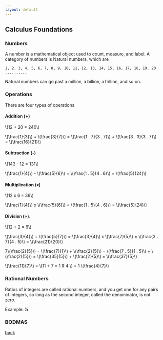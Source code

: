 ```yaml
---
layout: default
---
```


## Calculus Foundations

### Numbers

A number is a mathematical object used to count, measure, and label. A category of numbers is Natural numbers, which are 

```
1, 2, 3, 4, 5, 6, 7, 8, 9, 10, 11, 12, 13, 14, 15, 16, 17, 18, 19, 20 ..........
```

Natural numbers can go past a million, a billion, a trillion, and so on.

### Operations

There are four types of operations: 

#### Addition (+)

<div class="math">
<p>
\(12 + 20 = 240\)
</p>
<p>
\(\frac{1}{3}\) + \(\frac{3}{7}\) = \(\frac{1 . 7}{3 . 7}\) + \(\frac{3 . 3}{3 . 7}\) = \(\frac{16}{21}\)
</p>
</div>

#### Subtraction (-)

<div class="math">
<p>
\(143 - 12 = 131\)
</p>
<p>
\(\frac{1}{4}\) - \(\frac{5}{6}\) = \(\frac{1 . 5}{4 . 6}\) = \(\frac{5}{24}\)
</p>
</div>

#### Multiplication (x)

<div class="math">
<p>
\(12 x 6 = 36\)
</p>
<p>
\(\frac{1}{4}\) x \(\frac{5}{6}\) = \(\frac{1 . 5}{4 . 6}\) = \(\frac{5}{24}\)
</p>
</div>

#### Division (÷).

<div class="math">
<p>
\(12 ÷ 2 = 6\)
</p>
<p>
\(\frac{3}{4}\) ÷ \(\frac{5}{7}\) = \(\frac{3}{4}\) x \(\frac{7}{5}\) = \(\frac{3 . 7}{4 . 5}\) = \(\frac{21}{20}\)
</p>
<p>
7\(\frac{2}{5}\) = \(\frac{7}{1}\) + \(\frac{2}{5}\) = \(\frac{7 . 5}{1 . 5}\) + \(\frac{2}{5}\) = \(\frac{35}{5}\) + \(\frac{2}{5}\) = \(\frac{37}{5}\)
</p>
  <p>
\(\frac{11}{7}\) = \(11 ÷ 7 = 1 R 4 \) = 1 \(\frac{4}{7}\)
</p>
</div>

### Rational Numbers

Ratios of integers are called rational numbers, and you get one for any pairs of integers, so long as the second integer, called the denominator, is not zero.

Example: &frac14;

### BODMAS

[back](../)
